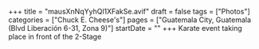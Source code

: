 +++
title = "mausXnNqYyhQl1XFakSe.avif"
draft = false
tags = ["Photos"]
categories = ["Chuck E. Cheese's"]
pages = ["Guatemala City, Guatemala (Blvd Liberación 6-31, Zona 9)"]
startDate = ""
+++
Karate event taking place in front of the 2-Stage
